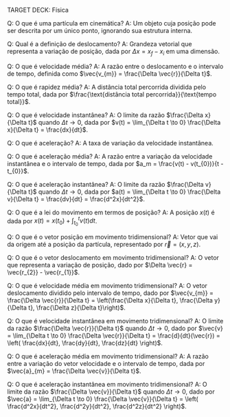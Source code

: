 TARGET DECK: Física

Q: O que é uma partícula em cinemática? 
A: Um objeto cuja posição pode ser descrita por um único ponto, ignorando sua estrutura interna.
<!--ID: 1750432917208-->


Q: Qual é a definição de deslocamento? 
A: Grandeza vetorial que representa a variação de posição, dada por $\Delta x = x_{f} - x_{i}$ em uma dimensão.
<!--ID: 1750432917214-->


Q: O que é velocidade média? 
A: A razão entre o deslocamento e o intervalo de tempo, definida como $\vec{v_{m}} = \frac{\Delta \vec{r}}{\Delta t}$.
<!--ID: 1750432917218-->


Q: O que é rapidez média? 
A: A distância total percorrida dividida pelo tempo total, dada por $\frac{\text{distância total percorrida}}{\text{tempo total}}$.
<!--ID: 1750432917223-->


Q: O que é velocidade instantânea? 
A: O limite da razão $\frac{\Delta x}{\Delta t}$ quando $\Delta t \to 0$, dada por $v(t) = \lim_{\Delta t \to 0} \frac{\Delta x}{\Delta t} = \frac{dx}{dt}$.
<!--ID: 1750432917227-->


Q: O que é aceleração? 
A: A taxa de variação da velocidade instantânea.
<!--ID: 1750432917231-->


Q: O que é aceleração média? 
A: A razão entre a variação da velocidade instantânea e o intervalo de tempo, dada por $a_m = \frac{v(t) - v(t_{0})}{t - t_{0}}$.
<!--ID: 1750432917235-->


Q: O que é aceleração instantânea? 
A: O limite da razão $\frac{\Delta v}{\Delta t}$ quando $\Delta t \to 0$, dada por $a(t) = \lim_{\Delta t \to 0} \frac{\Delta v}{\Delta t} = \frac{dv}{dt} = \frac{d^2x}{dt^2}$.
<!--ID: 1750432917240-->


Q: O que é a lei do movimento em termos de posição? 
A: A posição $x(t)$ é dada por $x(t) = x(t_{0}) + \int_{t_{0}}^{t} v(t) dt$.
<!--ID: 1750432917244-->


Q: O que é o vetor posição em movimento tridimensional? 
A: Vetor que vai da origem até a posição da partícula, representado por $\vec{r} = (x, y, z)$.
<!--ID: 1750432917249-->


Q: O que é o vetor deslocamento em movimento tridimensional? 
A: O vetor que representa a variação de posição, dado por $\Delta \vec{r} = \vec{r_{2}} - \vec{r_{1}}$.
<!--ID: 1750432917253-->


Q: O que é velocidade média em movimento tridimensional? 
A: O vetor deslocamento dividido pelo intervalo de tempo, dado por $\vec{v_{m}} = \frac{\Delta \vec{r}}{\Delta t} = \left(\frac{\Delta x}{\Delta t}, \frac{\Delta y}{\Delta t}, \frac{\Delta z}{\Delta t}\right)$.
<!--ID: 1750432917258-->


Q: O que é velocidade instantânea em movimento tridimensional? 
A: O limite da razão $\frac{\Delta \vec{r}}{\Delta t}$ quando $\Delta t \to 0$, dado por $\vec{v} = \lim_{\Delta t \to 0} \frac{\Delta \vec{r}}{\Delta t} = \frac{d}{dt}(\vec{r}) = \left( \frac{dx}{dt}, \frac{dy}{dt}, \frac{dz}{dt} \right)$.
<!--ID: 1750432917262-->


Q: O que é aceleração média em movimento tridimensional? 
A: A razão entre a variação do vetor velocidade e o intervalo de tempo, dada por $\vec{a}_{m} = \frac{\Delta \vec{v}}{\Delta t}$.
<!--ID: 1750432917266-->


Q: O que é aceleração instantânea em movimento tridimensional? 
A: O limite da razão $\frac{\Delta \vec{v}}{\Delta t}$ quando $\Delta t \to 0$, dado por $\vec{a} = \lim_{\Delta t \to 0} \frac{\Delta \vec{v}}{\Delta t} = \left( \frac{d^2x}{dt^2}, \frac{d^2y}{dt^2}, \frac{d^2z}{dt^2} \right)$.
<!--ID: 1750432917270-->



